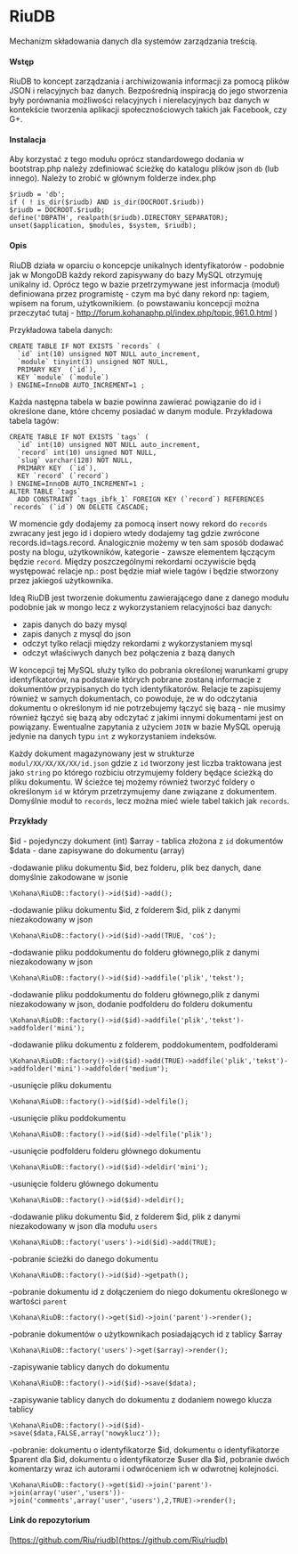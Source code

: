 # RiuDB

Mechanizm składowania danych dla systemów zarządzania treścią. 

#### Wstęp

RiuDB to koncept zarządzania i archiwizowania informacji za pomocą plików JSON i relacyjnych baz danych. Bezpośrednią inspiracją do jego stworzenia były porównania możliwości relacyjnych i nierelacyjnych baz danych w kontekście tworzenia aplikacji społecznościowych takich jak Facebook, czy G+. 

#### Instalacja

Aby korzystać z tego modułu oprócz standardowego dodania w bootstrap.php należy zdefiniować ścieżkę do katalogu plików json `db` (lub innego). Należy to zrobić w głównym folderze index.php

	$riudb = 'db';
	if ( ! is_dir($riudb) AND is_dir(DOCROOT.$riudb))
	$riudb = DOCROOT.$riudb;
	define('DBPATH', realpath($riudb).DIRECTORY_SEPARATOR);
	unset($application, $modules, $system, $riudb);

#### Opis

RiuDB działa w oparciu o koncepcje unikalnych identyfikatorów - podobnie jak w MongoDB każdy rekord zapisywany do bazy MySQL otrzymuję unikalny id. Oprócz tego w bazie przetrzymywane jest informacja (moduł) definiowana przez programistę - czym ma być dany rekord np: tagiem, wpisem na forum, użytkownikiem. (o powstawaniu koncepcji można przeczytać tutaj - http://forum.kohanaphp.pl/index.php/topic,961.0.html )

Przykładowa tabela danych:

	CREATE TABLE IF NOT EXISTS `records` (
	  `id` int(10) unsigned NOT NULL auto_increment,
	  `module` tinyint(3) unsigned NOT NULL,
	  PRIMARY KEY  (`id`),
	  KEY `module` (`module`)
	) ENGINE=InnoDB AUTO_INCREMENT=1 ;

Każda następna tabela w bazie powinna zawierać powiązanie do id i określone dane, które chcemy posiadać w danym module. Przykładowa tabela tagów:

	CREATE TABLE IF NOT EXISTS `tags` (
	  `id` int(10) unsigned NOT NULL auto_increment,
	  `record` int(10) unsigned NOT NULL,
	  `slug` varchar(128) NOT NULL,
	  PRIMARY KEY  (`id`),
	  KEY `record` (`record`)
	) ENGINE=InnoDB AUTO_INCREMENT=1 ;
	ALTER TABLE `tags`
	  ADD CONSTRAINT `tags_ibfk_1` FOREIGN KEY (`record`) REFERENCES `records` (`id`) ON DELETE CASCADE;

W momencie gdy dodajemy za pomocą insert nowy rekord do `records` zwracany jest jego id i dopiero wtedy dodajemy tag gdzie zwrócone records.id=tags.record. Analogicznie możemy w ten sam sposób dodawać posty na blogu, użytkowników, kategorie - zawsze elementem łączącym będzie `record`. Między poszczególnymi rekordami oczywiście będą występować relacje np.: post będzie miał wiele tagów i będzie stworzony przez jakiegoś użytkownika. 

Ideą RiuDB jest tworzenie dokumentu zawierającego dane z danego modułu podobnie jak w mongo lecz z wykorzystaniem relacyjności baz danych:

- zapis danych do bazy mysql
- zapis danych z mysql do json
- odczyt tylko relacji między rekordami z wykorzystaniem mysql
- odczyt właściwych danych bez połączenia z bazą danych

W koncepcji tej MySQL służy tylko do pobrania określonej warunkami grupy identyfikatorów, na podstawie których pobrane zostaną informacje z dokumentów przypisanych do tych identyfikatorów. Relacje te zapisujemy również w samych dokumentach, co powoduje, że w do odczytania dokumentu o określonym id nie potrzebujemy łączyć się bazą - nie musimy również łączyć się bazą aby odczytać z jakimi innymi dokumentami jest on powiązany. Ewentualne zapytania z użyciem `JOIN` w bazie MySQL operują jedynie na danych typu `int` z wykorzystaniem indeksów.

Każdy dokument magazynowany jest w strukturze `modul/XX/XX/XX/XX/id.json` gdzie z `id` tworzony jest liczba traktowana jest jako `string` po którego rozbiciu otrzymujemy foldery będące ścieżką do pliku dokumentu. W ścieżce tej możemy również tworzyć foldery o określonym `id` w którym przetrzymujemy dane związane z dokumentem. Domyślnie moduł to `records`, lecz można mieć wiele tabel takich jak `records`.

#### Przykłady

$id - pojedynczy dokument (int)
$array - tablica złożona z `id` dokumentów
$data - dane zapisywane do dokumentu (array)

-dodawanie pliku dokumentu $id, bez folderu, plik bez danych, dane domyślnie zakodowane w jsonie

	\Kohana\RiuDB::factory()->id($id)->add();

-dodawanie pliku dokumentu $id, z folderem $id, plik z danymi niezakodowany w json

	\Kohana\RiuDB::factory()->id($id)->add(TRUE, 'coś');

-dodawanie pliku poddokumentu do folderu głównego,plik z danymi niezakodowany w json

	\Kohana\RiuDB::factory()->id($id)->addfile('plik','tekst');

-dodawanie pliku poddokumentu do folderu głównego,plik z danymi niezakodowany w json, dodanie podfolderu do folderu dokumentu

	\Kohana\RiuDB::factory()->id($id)->addfile('plik','tekst')->addfolder('mini');

-dodawanie pliku dokumentu z folderem, poddokumentem, podfolderami

	\Kohana\RiuDB::factory()->id($id)->add(TRUE)->addfile('plik','tekst')->addfolder('mini')->addfolder('medium');

-usunięcie pliku dokumentu

	\Kohana\RiuDB::factory()->id($id)->delfile();

-usunięcie pliku poddokumentu

	\Kohana\RiuDB::factory()->id($id)->delfile('plik');

-usunięcie podfolderu folderu głównego dokumentu

	\Kohana\RiuDB::factory()->id($id)->deldir('mini');

-usunięcie folderu głównego dokumentu

	\Kohana\RiuDB::factory()->id($id)->deldir();

-dodawanie pliku dokumentu $id, z folderem $id, plik z danymi niezakodowany w json dla modułu `users`

	\Kohana\RiuDB::factory('users')->id($id)->add(TRUE);

-pobranie ścieżki do danego dokumentu

	\Kohana\RiuDB::factory()->id($id)->getpath();

-pobranie dokumentu id z dołączeniem do niego dokumentu określonego w wartości `parent`

	\Kohana\RiuDB::factory()->get($id)->join('parent')->render();

-pobranie dokumentów o użytkownikach posiadających id z tablicy $array

	\Kohana\RiuDB::factory('users')->get($array)->render();

-zapisywanie tablicy danych do dokumentu

	\Kohana\RiuDB::factory()->id($id)->save($data);

-zapisywanie tablicy danych do dokumentu z dodaniem nowego klucza tablicy

	\Kohana\RiuDB::factory()->id($id)->save($data,FALSE,array('nowyklucz'));

-pobranie: dokumentu o identyfikatorze $id, dokumentu o identyfikatorze $parent dla $id, dokumentu o identyfikatorze $user dla $id, pobranie dwóch komentarzy wraz ich autorami i odwróceniem ich w odwrotnej kolejności.

	\Kohana\RiuDB::factory()->get($id)->join('parent')->join(array('user','users'))->join('comments',array('user','users'),2,TRUE)->render();

#### Link do repozytorium

[https://github.com/Riu/riudb](https://github.com/Riu/riudb)
